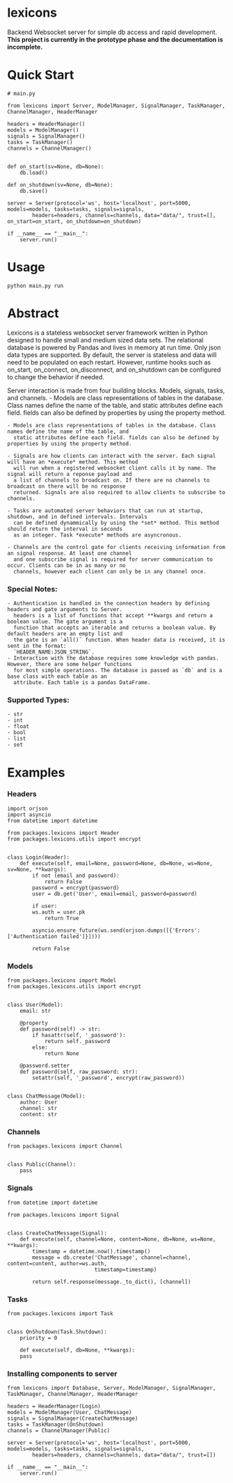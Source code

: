 # lexicons
Backend Websocket server for simple db access and rapid development. 
**This project is currently in the prototype phase and the documentation is incomplete.**


# Quick Start

```
# main.py

from lexicons import Server, ModelManager, SignalManager, TaskManager, ChannelManager, HeaderManager

headers = HeaderManager()
models = ModelManager()
signals = SignalManager()
tasks = TaskManager()
channels = ChannelManager()


def on_start(sv=None, db=None):
	db.load()

def on_shutdown(sv=None, db=None):
	db.save()

server = Server(protocol='ws', host='localhost', port=5000, models=models, tasks=tasks, signals=signals, 
		headers=headers, channels=channels, data="data/", trust=[], on_start=on_start, on_shutdown=on_shutdown)

if __name__ == "__main__":
    server.run()
```

# Usage
`python main.py run`


# Abstract 
Lexicons is a stateless websocket server framework written in Python designed to handle small and medium sized data 
sets. The relational database is powered by Pandas and lives in memory at run time. Only json data types are supported. 
By default, the server is stateless and data will need to be populated on each restart. However, runtime hooks such as 
on_start, on_connect, on_disconnect, and on_shutdown can be configured to change the behavior if needed.


Server interaction is made from four building blocks. Models, 
signals, tasks, and channels. 
	- Models are class representations of tables in the database. Class names define the name of the table, and
	  static attributes define each field. fields can also be defined by properties by using the property method.

	- Models are class representations of tables in the database. Class names define the name of the table, and
	  static attributes define each field. fields can also be defined by properties by using the property method.
	  
	- Signals are how clients can interact with the server. Each signal will have an *execute* method. This method
	  will run when a registered websocket client calls it by name. The signal will return a reponse payload and
	  a list of channels to broadcast on. If there are no channels to broadcast on there will be no response
	  returned. Signals are also required to allow clients to subscribe to channels.
	  
	- Tasks are automated server behaviors that can run at startup, shutdown, and in defined intervals. Intervals
	  can be defined dynammically by using the *set* method. This method should return the interval in seconds
	  as an integer. Task *execute* methods are asyncronous.
	  
	- Channels are the control gate for clients receiving information from an signal response. At least one channel
 	  and one subscribe signal is required for server communication to occur. Clients can be in as many or no 
	  channels, however each client can only be in any channel once. 

### Special Notes:
	- Authentication is handled in the connection headers by defining headers and gate arguments to Server.
	  headers is a list of functions that accept **kwargs and return a boolean value. The gate argument is a 
	  function that accepts an iterable and returns a boolean value. By default headers are an empty list and
	  the gate is an `all()` function. When header data is received, it is sent in the format: 
	  `HEADER_NAME:JSON_STRING`.
	- Interaction with the database requires some knowledge with pandas. However, there are some helper functions
	  for most simple operations. The database is passed as `db` and is a base class with each table as an 
	  attribute. Each table is a pandas DataFrame.
	
	  
	

### Supported Types:
	- str
	- int
	- float
	- bool
	- list
	- set


# Examples

### Headers
```
import orjson
import asyncio
from datetime import datetime

from packages.lexicons import Header
from packages.lexicons.utils import encrypt


class Login(Header):
    def execute(self, email=None, password=None, db=None, ws=None, sv=None, **kwargs):
        if not (email and password):
            return False
        password = encrypt(password)
        user = db.get('User', email=email, password=password)

        if user:
	    ws.auth = user.pk
            return True

        asyncio.ensure_future(ws.send(orjson.dumps([{'Errors': ['Authentication failed']}])))

        return False
```

### Models
```
from packages.lexicons import Model
from packages.lexicons.utils import encrypt


class User(Model):
    email: str

    @property
    def password(self) -> str:
        if hasattr(self, '_password'):
            return self._password
        else:
            return None

    @password.setter
    def password(self, raw_password: str):
        setattr(self, '_password', encrypt(raw_password))


class ChatMessage(Model):
    author: User
    channel: str
    content: str

```

### Channels
```
from packages.lexicons import Channel


class Public(Channel):
    pass

```

### Signals
```
from datetime import datetime

from packages.lexicons import Signal


class CreateChatMessage(Signal):
    def execute(self, channel=None, content=None, db=None, ws=None, **kwargs):
        timestamp = datetime.now().timestamp()
        message = db.create('ChatMessage', channel=channel, content=content, author=ws.auth,
                            timestamp=timestamp)
	
        return self.response(message._to_dict(), [channel])
```

### Tasks
```
from packages.lexicons import Task


class OnShutdown(Task.Shutdown):
    priority = 0

    def execute(self, db=None, **kwargs):
	pass
```

### Installing components to server
```
from lexicons import Database, Server, ModelManager, SignalManager, TaskManager, ChannelManager, HeaderManager

headers = HeaderManager(Login)
models = ModelManager(User, ChatMessage)
signals = SignalManager(CreateChatMessage)
tasks = TaskManager(OnShutdown)
channels = ChannelManager(Public)

server = Server(protocol='ws', host='localhost', port=5000, models=models, tasks=tasks, signals=signals, 
		headers=headers, channels=channels, data="data/", trust=[])

if __name__ == "__main__":
    server.run()

```
